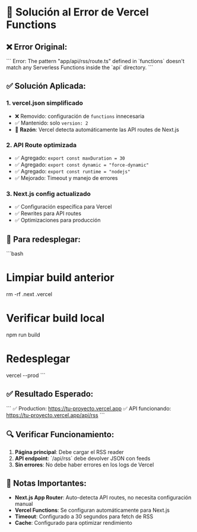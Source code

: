 # 🔧 Solución al Error de Vercel Functions

## ❌ Error Original:
\`\`\`
Error: The pattern "app/api/rss/route.ts" defined in \`functions\` doesn't match any Serverless Functions inside the \`api\` directory.
\`\`\`

## ✅ Solución Aplicada:

### 1. **vercel.json simplificado**
- ❌ Removido: configuración de `functions` innecesaria
- ✅ Mantenido: solo `version: 2`
- 🔄 **Razón**: Vercel detecta automáticamente las API routes de Next.js

### 2. **API Route optimizada**
- ✅ Agregado: `export const maxDuration = 30`
- ✅ Agregado: `export const dynamic = "force-dynamic"`
- ✅ Agregado: `export const runtime = "nodejs"`
- ✅ Mejorado: Timeout y manejo de errores

### 3. **Next.js config actualizado**
- ✅ Configuración específica para Vercel
- ✅ Rewrites para API routes
- ✅ Optimizaciones para producción

## 🚀 Para redesplegar:

\`\`\`bash
# Limpiar build anterior
rm -rf .next .vercel

# Verificar build local
npm run build

# Redesplegar
vercel --prod
\`\`\`

## ✅ Resultado Esperado:

\`\`\`
✅ Production: https://tu-proyecto.vercel.app
✅ API funcionando: https://tu-proyecto.vercel.app/api/rss
\`\`\`

## 🔍 Verificar Funcionamiento:

1. **Página principal**: Debe cargar el RSS reader
2. **API endpoint**: \`/api/rss\` debe devolver JSON con feeds
3. **Sin errores**: No debe haber errores en los logs de Vercel

## 📝 Notas Importantes:

- **Next.js App Router**: Auto-detecta API routes, no necesita configuración manual
- **Vercel Functions**: Se configuran automáticamente para Next.js
- **Timeout**: Configurado a 30 segundos para fetch de RSS
- **Cache**: Configurado para optimizar rendimiento
